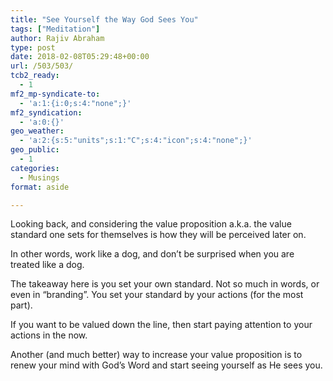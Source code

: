 ```yaml
---
title: "See Yourself the Way God Sees You"
tags: ["Meditation"]
author: Rajiv Abraham
type: post
date: 2018-02-08T05:29:48+00:00
url: /503/503/
tcb2_ready:
  - 1
mf2_mp-syndicate-to:
  - 'a:1:{i:0;s:4:"none";}'
mf2_syndication:
  - 'a:0:{}'
geo_weather:
  - 'a:2:{s:5:"units";s:1:"C";s:4:"icon";s:4:"none";}'
geo_public:
  - 1
categories:
  - Musings
format: aside

---
```

<p style="text-align: left;">
  Looking back, and considering the value proposition a.k.a. the value standard one sets for themselves is how they will be perceived later on.
</p>

<p style="text-align: left;">
  In other words, work like a dog, and don&#8217;t be surprised when you are treated like a dog.
</p>

<p style="text-align: left;">
  The takeaway here is you set your own standard. Not so much in words, or even in &#8220;branding&#8221;. You set your standard by your actions (for the most part).
</p>

<p style="text-align: left;">
  If you want to be valued down the line, then start paying attention to your actions in the now.
</p>

<p style="text-align: left;">
  Another (and much better) way to increase your value proposition is to renew your mind with God&#8217;s Word and start seeing yourself as He sees you.
</p>